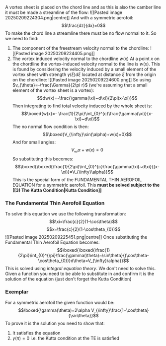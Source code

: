 A vortex sheet is placed on the chord line and as this is also the camber line it must be made a streamline of the flow:
![[Pasted image 20250209224304.png|centre]]
And with a symmetric aerofoil:
$$\frac{dz}{dx}=0$$
To make the chord line a streamline there must be no flow normal to it. So we need to find:
1) The component of the freestream velocity normal to the chordline:
![[Pasted image 20250209224405.png]]
2) The vortex induced velocity normal to the chordline $w(x)$
At a point $x$ on the chordline the vortex-induced velocity normal to the line is $w(x)$.
This is found by considering the velocity induced by a small element of the vortex sheet with strength $\gamma(\xi)d\xi$ located at distance $\xi$ from the origin on the chordline:
![[Pasted image 20250209224600.png]]
So using $v_{\theta}=-\frac{\Gamma}{2\pi r}$ (we're assuming that a small element of the vortex sheet is a vortex):
$$dw(x)=-\frac{\gamma(\xi)~d\xi}{2\pi(x-\xi)}$$
Then integrating to find total velocity induced by the whole sheet is:
$$\boxed{w(x)=- \frac{1}{2\pi}\int_{0}^{c}\frac{\gamma(\xi)}{x-\xi}~d\xi}$$
The no normal flow condition is then:
$$\boxed{V_{\infty}\sin(\alpha)+w(x)=0}$$
And for small angles:
$$V_\infty\alpha+w(x)=0$$
So substituting this becomes:
$$\boxed{\boxed{\frac{1}{2\pi}\int_{0}^{c}\frac{\gamma(\xi)~d\xi}{(x-\xi)}=V_{\infty}\alpha}}$$
This is the special form of the FUNDAMENTAL THIN AEROFOIL EQUATION for a symmetric aerofoil.
This **must be solved subject to the [[3) The Kutta Condition|Kutta Condition]]**
### The Fundamental Thin Aerofoil Equation
To solve this equation we use the following transformation:
$$\xi=\frac{c}{2}(1-\cos\theta)$$
$$x=\frac{c}{2}(1-\cos\theta_{0})$$
![[Pasted image 20250209225451.png|centre]]
Once substituting the Fundamental Thin Aerofoil Equation becomes:
$$\boxed{\boxed{\frac{1}{2\pi}\int_{0}^{\pi}\frac{\gamma(\theta)~\sin\theta}{(\cos\theta-\cos\theta_{0})}d\theta=V_{\infty}\alpha}}$$
This is solved using *integral equation theory*. We don't need to solve this. Given a function you need to be able to substitute in and confirm it is the solution of the equation (just don't forget the Kutta Condition)
### Exemplar
For a symmetric aerofoil the given function would be:
$$\boxed{\gamma(\theta)=2\alpha V_{\infty}\frac{1+\cos\theta}{\sin\theta}}$$
To prove it is the solution you need to show that:
1) It satisfies the equation
2) $\gamma(\pi)=0$ i.e. the Kutta condition at the TE is satisfied